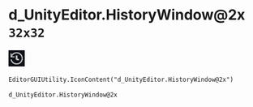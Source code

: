 # d_UnityEditor.HistoryWindow@2x `32x32`
<img src="/img/d_UnityEditor.HistoryWindow@2x.png" width=32 height=32>

``` CSharp
EditorGUIUtility.IconContent("d_UnityEditor.HistoryWindow@2x")
```
```
d_UnityEditor.HistoryWindow@2x
```
